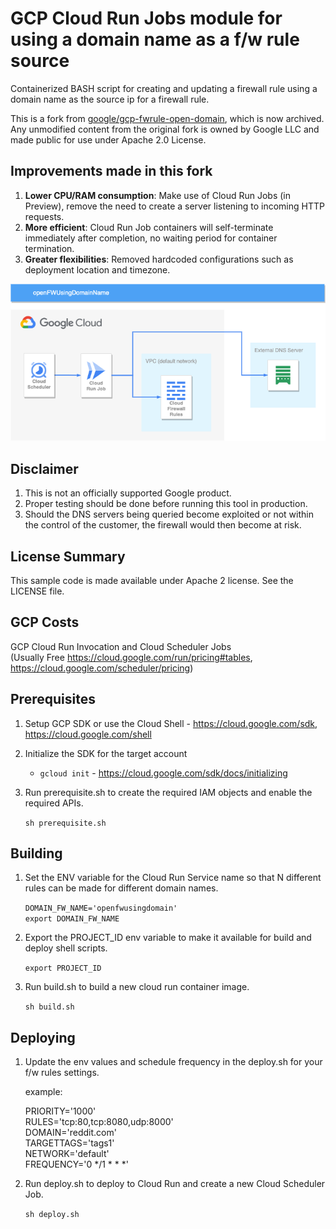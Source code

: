 <!--
Copyright 2022 Orix Au Yeung

Licensed under the Apache License, Version 2.0 (the "License");
you may not use this file except in compliance with the License.
You may obtain a copy of the License at

     https://www.apache.org/licenses/LICENSE-2.0

Unless required by applicable law or agreed to in writing, software
distributed under the License is distributed on an "AS IS" BASIS,
WITHOUT WARRANTIES OR CONDITIONS OF ANY KIND, either express or implied.
See the License for the specific language governing permissions and
limitations under the License.
-->

# GCP Cloud Run Jobs module for using a domain name as a f/w rule source

Containerized BASH script for creating and updating a firewall rule using a domain name as the source ip for a firewall rule.

This is a fork from [google/gcp-fwrule-open-domain](https://github.com/google/gcp-fwrule-open-domain), which is now archived. Any unmodified content from the original fork is owned by Google LLC and made public for use under Apache 2.0 License. 

## Improvements made in this fork
1. **Lower CPU/RAM consumption**: Make use of Cloud Run Jobs (in Preview), remove the need to create a server listening to incoming HTTP requests.
2. **More efficient**: Cloud Run Job containers will self-terminate immediately after completion, no waiting period for container termination.
3. **Greater flexibilities**: Removed hardcoded configurations such as deployment location and timezone.

![Architecture](Architecture.png)

## Disclaimer

1. This is not an officially supported Google product.
1. Proper testing should be done before running this tool in production.
1. Should the DNS servers being queried become exploited or not within the control of the customer, the firewall would then become at risk.

## License Summary

This sample code is made available under Apache 2 license. See the LICENSE file.

## GCP Costs

GCP Cloud Run Invocation and Cloud Scheduler Jobs  
(Usually Free <https://cloud.google.com/run/pricing#tables>, <https://cloud.google.com/scheduler/pricing>)

## Prerequisites

1. Setup GCP SDK or use the Cloud Shell - <https://cloud.google.com/sdk>, <https://cloud.google.com/shell>

1. Initialize the SDK for the target account

   * `gcloud init` - <https://cloud.google.com/sdk/docs/initializing>

1. Run prerequisite.sh to create the required IAM objects and enable the required APIs.  

    `sh prerequisite.sh`

## Building

1. Set the ENV variable for the Cloud Run Service name so that N different rules can be made for different domain names.  

    `DOMAIN_FW_NAME='openfwusingdomain'`  
    `export DOMAIN_FW_NAME`

1. Export the PROJECT_ID env variable to make it available for build and deploy shell scripts.  

    `export PROJECT_ID`  

1. Run build.sh to build a new cloud run container image.

    `sh build.sh`

## Deploying

1. Update the env values and schedule frequency in the deploy.sh for your f/w rules settings.

    example:

    PRIORITY='1000'  
    RULES='tcp:80,tcp:8080,udp:8000'  
    DOMAIN='reddit.com'  
    TARGETTAGS='tags1'  
    NETWORK='default'  
    FREQUENCY='0 */1 * * *'  

1. Run deploy.sh to deploy to Cloud Run and create a new Cloud Scheduler Job.

    `sh deploy.sh`
